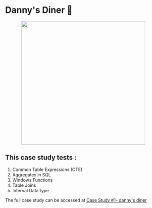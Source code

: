 # Danny's Diner :ramen:


<p align="center">
    <img src="https://8weeksqlchallenge.com/images/case-study-designs/1.png" width="400" height="400">
</p>


This case study tests :
------------

1. Common Table Expressions (CTE)
2. Aggregates in SQL
3. Windows Functions 
4. Table Joins
5. Interval Data type


The full case study can be accessed at [Case Study #1- danny's diner](https://8weeksqlchallenge.com/case-study-1/)
